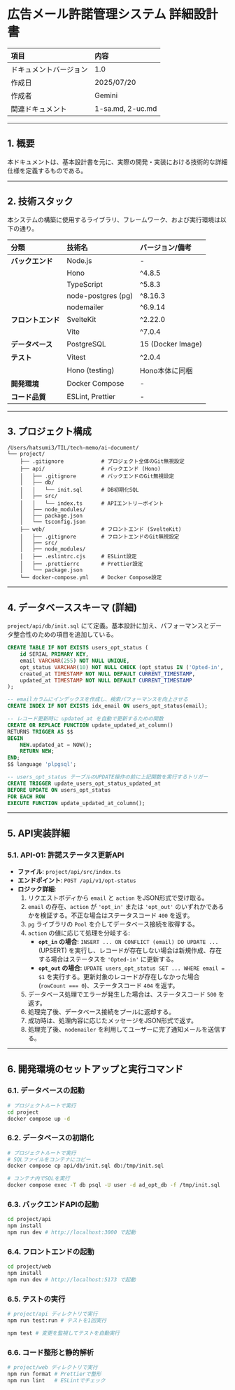 # 広告メール許諾管理システム 詳細設計書

| 項目 | 内容 |
| :--- | :--- |
| ドキュメントバージョン | 1.0 |
| 作成日 | 2025/07/20 |
| 作成者 | Gemini |
| 関連ドキュメント | 1-sa.md, 2-uc.md |

-----

## 1. 概要

本ドキュメントは、基本設計書を元に、実際の開発・実装における技術的な詳細仕様を定義するものである。

-----

## 2. 技術スタック

本システムの構築に使用するライブラリ、フレームワーク、および実行環境は以下の通り。

| 分類 | 技術名 | バージョン/備考 |
| :--- | :--- | :--- |
| **バックエンド** | Node.js | - |
| | Hono | ^4.8.5 |
| | TypeScript | ^5.8.3 |
| | node-postgres (pg) | ^8.16.3 |
| | nodemailer | ^6.9.14 |
| **フロントエンド** | SvelteKit | ^2.22.0 |
| | Vite | ^7.0.4 |
| **データベース** | PostgreSQL | 15 (Docker Image) |
| **テスト** | Vitest | ^2.0.4 |
| | Hono (testing) | Hono本体に同梱 |
| **開発環境** | Docker Compose | - |
| **コード品質** | ESLint, Prettier | - |

-----

## 3. プロジェクト構成

```
/Users/hatsumi3/TIL/tech-memo/ai-document/
└── project/
    ├── .gitignore            # プロジェクト全体のGit無視設定
    ├── api/                  # バックエンド (Hono)
    │   ├── .gitignore        # バックエンドのGit無視設定
    │   ├── db/
    │   │   └── init.sql      # DB初期化SQL
    │   ├── src/
    │   │   └── index.ts      # APIエントリーポイント
    │   ├── node_modules/
    │   ├── package.json
    │   └── tsconfig.json
    ├── web/                  # フロントエンド (SvelteKit)
    │   ├── .gitignore        # フロントエンドのGit無視設定
    │   ├── src/
    │   ├── node_modules/
    │   ├── .eslintrc.cjs     # ESLint設定
    │   ├── .prettierrc       # Prettier設定
    │   └── package.json
    └── docker-compose.yml    # Docker Compose設定
```

-----

## 4. データベーススキーマ (詳細)

`project/api/db/init.sql` にて定義。基本設計に加え、パフォーマンスとデータ整合性のための項目を追加している。

```sql
CREATE TABLE IF NOT EXISTS users_opt_status (
    id SERIAL PRIMARY KEY,
    email VARCHAR(255) NOT NULL UNIQUE,
    opt_status VARCHAR(10) NOT NULL CHECK (opt_status IN ('Opted-in', 'Opted-out')),
    created_at TIMESTAMP NOT NULL DEFAULT CURRENT_TIMESTAMP,
    updated_at TIMESTAMP NOT NULL DEFAULT CURRENT_TIMESTAMP
);

-- emailカラムにインデックスを作成し、検索パフォーマンスを向上させる
CREATE INDEX IF NOT EXISTS idx_email ON users_opt_status(email);

-- レコード更新時に updated_at を自動で更新するための関数
CREATE OR REPLACE FUNCTION update_updated_at_column()
RETURNS TRIGGER AS $$
BEGIN
    NEW.updated_at = NOW();
    RETURN NEW;
END;
$$ language 'plpgsql';

-- users_opt_status テーブルのUPDATE操作の前に上記関数を実行するトリガー
CREATE TRIGGER update_users_opt_status_updated_at
BEFORE UPDATE ON users_opt_status
FOR EACH ROW
EXECUTE FUNCTION update_updated_at_column();
```

-----

## 5. API実装詳細

### 5.1. API-01: 許諾ステータス更新API

- **ファイル**: `project/api/src/index.ts`
- **エンドポイント**: `POST /api/v1/opt-status`
- **ロジック詳細**:
    1. リクエストボディから `email` と `action` をJSON形式で受け取る。
    2. `email` の存在、`action` が `'opt_in'` または `'opt_out'` のいずれかであるかを検証する。不正な場合はステータスコード `400` を返す。
    3. `pg` ライブラリの `Pool` を介してデータベース接続を取得する。
    4. `action` の値に応じて処理を分岐する:
        - **`opt_in` の場合**: `INSERT ... ON CONFLICT (email) DO UPDATE ...` (UPSERT) を実行し、レコードが存在しない場合は新規作成、存在する場合はステータスを `'Opted-in'` に更新する。
        - **`opt_out` の場合**: `UPDATE users_opt_status SET ... WHERE email = $1` を実行する。更新対象のレコードが存在しなかった場合 (`rowCount === 0`)、ステータスコード `404` を返す。
    5. データベース処理でエラーが発生した場合は、ステータスコード `500` を返す。
    6. 処理完了後、データベース接続をプールに返却する。
    7. 成功時は、処理内容に応じたメッセージをJSON形式で返す。
    8. 処理完了後、`nodemailer` を利用してユーザーに完了通知メールを送信する。

-----

## 6. 開発環境のセットアップと実行コマンド

### 6.1. データベースの起動

```bash
# プロジェクトルートで実行
cd project
docker compose up -d
```

### 6.2. データベースの初期化

```bash
# プロジェクトルートで実行
# SQLファイルをコンテナにコピー
docker compose cp api/db/init.sql db:/tmp/init.sql

# コンテナ内でSQLを実行
docker compose exec -T db psql -U user -d ad_opt_db -f /tmp/init.sql
```

### 6.3. バックエンドAPIの起動

```bash
cd project/api
npm install
npm run dev # http://localhost:3000 で起動
```

### 6.4. フロントエンドの起動

```bash
cd project/web
npm install
npm run dev # http://localhost:5173 で起動
```

### 6.5. テストの実行

```bash
# project/api ディレクトリで実行
npm run test:run # テストを1回実行

npm test # 変更を監視してテストを自動実行
```

### 6.6. コード整形と静的解析

```bash
# project/web ディレクトリで実行
npm run format # Prettierで整形
npm run lint   # ESLintでチェック
```

